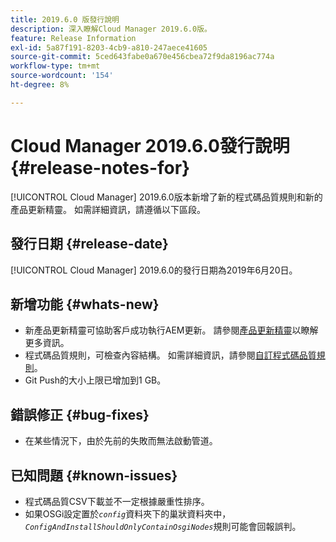 ```yaml
---
title: 2019.6.0 版發行說明
description: 深入瞭解Cloud Manager 2019.6.0版。
feature: Release Information
exl-id: 5a87f191-8203-4cb9-a810-247aece41605
source-git-commit: 5ced643fabe0a670e456cbea72f9da8196ac774a
workflow-type: tm+mt
source-wordcount: '154'
ht-degree: 8%

---
```


# Cloud Manager 2019.6.0發行說明 {#release-notes-for}

[!UICONTROL Cloud Manager] 2019.6.0版本新增了新的程式碼品質規則和新的產品更新精靈。 如需詳細資訊，請遵循以下區段。

## 發行日期 {#release-date}

[!UICONTROL Cloud Manager] 2019.6.0的發行日期為2019年6月20日。

## 新增功能 {#whats-new}

* 新產品更新精靈可協助客戶成功執行AEM更新。 請參閱[產品更新精靈](/help/product-update-wizard/overview.md)以瞭解更多資訊。
* 程式碼品質規則，可檢查內容結構。 如需詳細資訊，請參閱[自訂程式碼品質規則](/help/using/custom-code-quality-rules.md)。
* Git Push的大小上限已增加到1 GB。

## 錯誤修正 {#bug-fixes}

* 在某些情況下，由於先前的失敗而無法啟動管道。

## 已知問題 {#known-issues}

* 程式碼品質CSV下載並不一定根據嚴重性排序。
* 如果OSGi設定置於&#x200B;*`config`*&#x200B;資料夾下的巢狀資料夾中，*`ConfigAndInstallShouldOnlyContainOsgiNodes`*&#x200B;規則可能會回報誤判。
